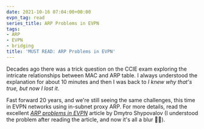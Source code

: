 ```yaml
---
date: 2021-10-16 07:04:00+00:00
evpn_tag: read
series_title: ARP Problems in EVPN
tags:
- ARP
- EVPN
- bridging
title: 'MUST READ: ARP Problems in EVPN'
---
```

Decades ago there was a trick question on the CCIE exam exploring the intricate relationships between MAC and ARP table. I always understood the explanation for about 10 minutes and then I was back to *I knew why that's true, but now I lost it*.

Fast forward 20 years, and we're still seeing the same challenges, this time in EVPN networks using in-subnet proxy ARP. For more details, read the excellent [*ARP problems in EVPN*](https://routingcraft.net/arp-problems-in-evpn/) article by Dmytro Shypovalov (I understood the problem after reading the article, and now it's all a blur 🤷‍♂️).
